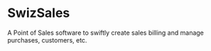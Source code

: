 SwizSales
=========

A Point of Sales software to swiftly create sales billing and manage purchases, customers, etc.